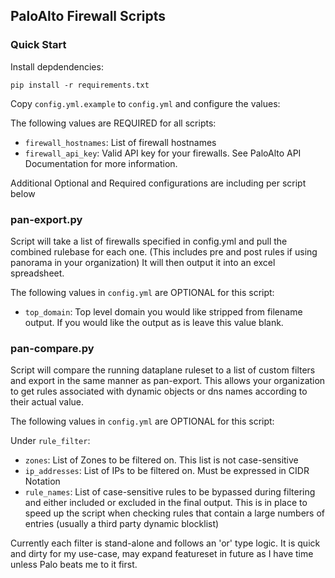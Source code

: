 ## PaloAlto Firewall Scripts

### Quick Start

Install depdendencies:

```
pip install -r requirements.txt
```

Copy `config.yml.example` to `config.yml` and configure the values:

The following values are REQUIRED for all scripts:

- `firewall_hostnames`: List of firewall hostnames
- `firewall_api_key`: Valid API key for your firewalls. See PaloAlto API Documentation for more information.

Additional Optional and Required configurations are including per script below

### pan-export.py

Script will take a list of firewalls specified in config.yml and pull the combined rulebase for each one.
(This includes pre and post rules if using panorama in your organization)
It will then output it into an excel spreadsheet.

The following values in `config.yml` are OPTIONAL for this script:

- `top_domain`: Top level domain you would like stripped from filename output. If you would like the output as is leave this value blank.

### pan-compare.py

Script will compare the running dataplane ruleset to a list of custom filters and export in the same manner as pan-export.
This allows your organization to get rules associated with dynamic objects or dns names according to their actual value.

The following values in `config.yml` are OPTIONAL for this script:

Under `rule_filter`:

  - `zones`: List of Zones to be filtered on. This list is not case-sensitive
  - `ip_addresses`: List of IPs to be filtered on. Must be expressed in CIDR Notation
  - `rule_names`: List of case-sensitive rules to be bypassed during filtering and either included or excluded in the final output. 
  This is in place to speed up the script when checking rules that contain a large numbers of entries (usually a third party dynamic blocklist)
  
Currently each filter is stand-alone and follows an 'or' type logic. 
It is quick and dirty for my use-case, may expand featureset in future as I have time unless Palo beats me to it first.
